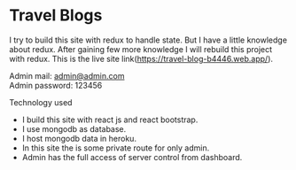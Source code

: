 # Travel Blogs

I try to build this site with redux to handle state. But I have a little knowledge about redux. After gaining few more knowledge I will rebuild this project with redux. 
This is the live site link(https://travel-blog-b4446.web.app/).

Admin mail: admin@admin.com </br>
Admin password: 123456 

Technology used
<ul>
  <li>I build this site with react js and react bootstrap.</li>
  <li>I use mongodb as database.</li>
  <li>I host mongodb data in heroku.</li>
  <li>In this site the is some private route for only admin.</li>
  <li>Admin has the full access of server control from dashboard.</li>
</ul>
